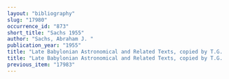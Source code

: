 ```yaml
---
layout: "bibliography"
slug: "17980"
occurrence_id: "873"
short_title: "Sachs 1955"
author: "Sachs, Abraham J. "
publication_year: "1955"
title: "Late Babylonian Astronomical and Related Texts, copied by T.G. Pinches and J.N. Strassmaier, prepared for publication by A.J. Sachs, with the co-operation of J. Schaumberger, Brown University Studies 18 (Providence)"
title: "Late Babylonian Astronomical and Related Texts, copied by T.G. Pinches and J.N. Strassmaier, prepared for publication by A.J. Sachs, with the co-operation of J. Schaumberger, Brown University Studies 18 (Providence)"
previous_item: "17983"
---
```

